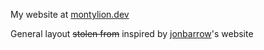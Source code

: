 My website at [montylion.dev](https://montylion.dev)

General layout ~~stolen from~~ inspired by [jonbarrow](https://jonbarrow.dev/)'s website

